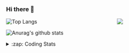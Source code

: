 ### Hi there 👋

<!--
**tao8687/tao8687** is a ✨ _special_ ✨ repository because its `README.md` (this file) appears on your GitHub profile.

Here are some ideas to get you started:

- 🔭 I’m currently working on ...
- 🌱 I’m currently learning ...
- 👯 I’m looking to collaborate on ...
- 🤔 I’m looking for help with ...
- 💬 Ask me about ...
- 📫 How to reach me: ...
- 😄 Pronouns: ...
- ⚡ Fun fact: ...
-->

<img align='right' src="https://media.giphy.com/media/M9gbBd9nbDrOTu1Mqx/giphy.gif" width="200">

  
![Top Langs](https://github-readme-stats.vercel.app/api/top-langs/?username=tao8687&layout=compact&title_color=23238E&text_color=A67D3D)

![Anurag's github stats](https://github-readme-stats.vercel.app/api?username=tao8687&show_icons=true&&text_color=A67D3D&title_color=23238E&show_icons=false&count_private=true&hide=stars)

<details>
  <summary>:zap: Coding Stats</summary>
  <b>
<!--START_SECTION:waka-->
![Code Time](http://img.shields.io/badge/Code%20Time-0%20secs-blue)

![Profile Views](http://img.shields.io/badge/Profile%20Views-0-blue)

**🐱 My GitHub Data** 

> 🏆 181 Contributions in the Year 2022
 > 
> 📦 1.4 MB Used in GitHub's Storage 
 > 
> 🚫 Not Opted to Hire
 > 
> 📜 55 Public Repositories 
 > 
> 🔑 26 Private Repositories  
 > 
**I'm an Early 🐤** 

```text
🌞 Morning    111 commits    ██████████████████░░░░░░░   75.0% 
🌆 Daytime    11 commits     █░░░░░░░░░░░░░░░░░░░░░░░░   7.43% 
🌃 Evening    26 commits     ████░░░░░░░░░░░░░░░░░░░░░   17.57% 
🌙 Night      0 commits      ░░░░░░░░░░░░░░░░░░░░░░░░░   0.0%

```
📅 **I'm Most Productive on Monday** 

```text
Monday       35 commits     ██████░░░░░░░░░░░░░░░░░░░   23.65% 
Tuesday      24 commits     ████░░░░░░░░░░░░░░░░░░░░░   16.22% 
Wednesday    28 commits     ████░░░░░░░░░░░░░░░░░░░░░   18.92% 
Thursday     18 commits     ███░░░░░░░░░░░░░░░░░░░░░░   12.16% 
Friday       15 commits     ██░░░░░░░░░░░░░░░░░░░░░░░   10.14% 
Saturday     14 commits     ██░░░░░░░░░░░░░░░░░░░░░░░   9.46% 
Sunday       14 commits     ██░░░░░░░░░░░░░░░░░░░░░░░   9.46%

```


📊 **This Week I Spent My Time On** 

```text
⌚︎ Time Zone: Asia/Shanghai

💬 Programming Languages: 
C                        35 hrs              ███████████████████████░░   93.51% 
Markdown                 1 hr 29 mins        █░░░░░░░░░░░░░░░░░░░░░░░░   3.98% 
C++                      20 mins             ░░░░░░░░░░░░░░░░░░░░░░░░░   0.91% 
Bash                     17 mins             ░░░░░░░░░░░░░░░░░░░░░░░░░   0.77% 
Makefile                 8 mins              ░░░░░░░░░░░░░░░░░░░░░░░░░   0.39%

🔥 Editors: 
VS Code                  37 hrs 26 mins      █████████████████████████   100.0%

🐱‍💻 Projects: 
drv_v7                   21 hrs 1 min        ██████████████░░░░░░░░░░░   56.15% 
vc7681                   7 hrs 22 mins       █████░░░░░░░░░░░░░░░░░░░░   19.69% 
vc07681                  6 hrs 41 mins       ████░░░░░░░░░░░░░░░░░░░░░   17.86% 
vc0768                   1 hr 56 mins        █░░░░░░░░░░░░░░░░░░░░░░░░   5.18% 
samples                  25 mins             ░░░░░░░░░░░░░░░░░░░░░░░░░   1.13%

💻 Operating System: 
Linux                    37 hrs 26 mins      █████████████████████████   100.0%

```

**I Mostly Code in Python** 

```text
Python                   9 repos             ███████░░░░░░░░░░░░░░░░░░   31.03% 
C++                      6 repos             █████░░░░░░░░░░░░░░░░░░░░   20.69% 
C                        6 repos             █████░░░░░░░░░░░░░░░░░░░░   20.69% 
Shell                    2 repos             █░░░░░░░░░░░░░░░░░░░░░░░░   6.9% 
JavaScript               2 repos             █░░░░░░░░░░░░░░░░░░░░░░░░   6.9%

```


**Timeline**

![Chart not found](https://raw.githubusercontent.com/tao8687/tao8687/master/charts/bar_graph.png) 


 Last Updated on 29/06/2022 02:07:28 UTC
<!--END_SECTION:waka-->
</details>

